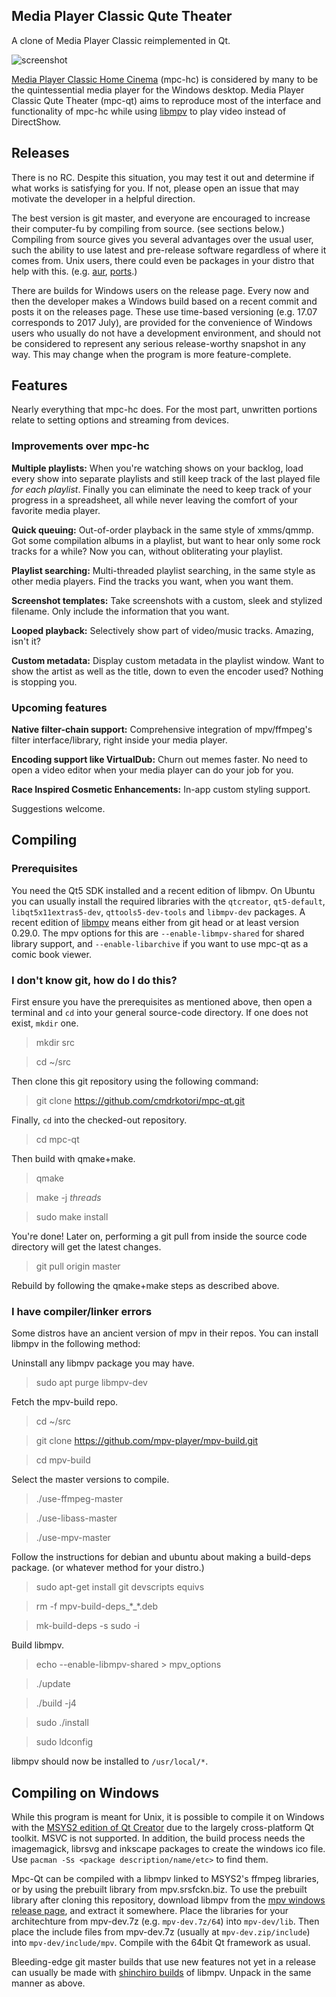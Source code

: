 ## Media Player Classic Qute Theater

A clone of Media Player Classic reimplemented in Qt.

![screenshot]

[Media Player Classic Home Cinema][mpc-hc] (mpc-hc) is considered by many to
be the quintessential media player for the Windows desktop.  Media Player
Classic Qute Theater (mpc-qt) aims to reproduce most of the interface and
functionality of mpc-hc while using [libmpv] to play video instead of
DirectShow.


## Releases

There is no RC.  Despite this situation, you may test it out and determine if
what works is satisfying for you.  If not, please open an issue that may
motivate the developer in a helpful direction.

The best version is git master, and everyone are encouraged to increase their
computer-fu by compiling from source. (see sections below.)  Compiling from
source gives you several advantages over the usual user, such the ability to
use latest and pre-release software regardless of where it comes from.  Unix
users, there could even be packages in your distro that help with this. (e.g.
[aur], [ports].)

There are builds for Windows users on the release page.  Every now and then
the developer makes a Windows build based on a recent commit and posts it on
the releases page.  These use time-based versioning (e.g. 17.07 corresponds to
2017 July), are provided for the convenience of Windows users who usually do
not have a development environment, and should not be considered to represent
any serious release-worthy snapshot in any way.  This may change when the
program is more feature-complete.


## Features

Nearly everything that mpc-hc does.  For the most part, unwritten
portions relate to setting options and streaming from devices.


### Improvements over mpc-hc

**Multiple playlists:**  When you're watching shows on your backlog, load
every show into separate playlists and still keep track of the last played
file *for each playlist*.  Finally you can eliminate the need to keep track of
your progress in a spreadsheet, all while never leaving the comfort of your
favorite media player.

**Quick queuing:**  Out-of-order playback in the same style of xmms/qmmp.
Got some compilation albums in a playlist, but want to hear only some rock
tracks for a while?  Now you can, without obliterating your playlist.

**Playlist searching:**  Multi-threaded playlist searching, in the same style
as other media players.  Find the tracks you want, when you want them.

**Screenshot templates:**  Take screenshots with a custom, sleek and stylized
filename.  Only include the information that you want.

**Looped playback:** Selectively show part of video/music tracks.  Amazing,
isn't it?

**Custom metadata:**  Display custom metadata in the playlist window.  Want to
show the artist as well as the title, down to even the encoder used?  Nothing
is stopping you.


### Upcoming features

**Native filter-chain support:**  Comprehensive integration of mpv/ffmpeg's
filter interface/library, right inside your media player.

**Encoding support like VirtualDub:**  Churn out memes faster.  No need to
open a video editor when your media player can do your job for you.

**Race Inspired Cosmetic Enhancements:**  In-app custom styling support.

Suggestions welcome.


## Compiling

### Prerequisites

You need the Qt5 SDK installed and a recent edition of libmpv.  On Ubuntu you
can usually install the required libraries with the ``qtcreator``,
``qt5-default``, ``libqt5x11extras5-dev``, ``qttools5-dev-tools`` and
``libmpv-dev`` packages.  A recent edition of [libmpv] means either from git
head or at least version 0.29.0.  The mpv options for this are
``--enable-libmpv-shared`` for shared library support, and
``--enable-libarchive`` if you want to use mpc-qt as a comic book viewer.

### I don't know git, how do I do this?

First ensure you have the prerequisites as mentioned above, then open a terminal
and `cd` into your general source-code directory. If one does not exist,
`mkdir` one.

>mkdir src

>cd ~/src

Then clone this git repository using the following command:

>git clone https://github.com/cmdrkotori/mpc-qt.git

Finally, `cd` into the checked-out repository.

>cd mpc-qt

Then build with qmake+make.

>qmake

>make -j *threads*

>sudo make install

You're done!  Later on, performing a git pull from inside the source code
directory will get the latest changes.

>git pull origin master

Rebuild by following the qmake+make steps as described above.

### I have compiler/linker errors

Some distros have an ancient version of mpv in their repos.  You can install
libmpv in the following method:

Uninstall any libmpv package you may have.

>sudo apt purge libmpv-dev

Fetch the mpv-build repo.

>cd ~/src

>git clone https://github.com/mpv-player/mpv-build.git

>cd mpv-build

Select the master versions to compile.

>./use-ffmpeg-master

>./use-libass-master

>./use-mpv-master

Follow the instructions for debian and ubuntu about making a build-deps
package. (or whatever method for your distro.)

>sudo apt-get install git devscripts equivs

>rm -f mpv-build-deps\_\*\_\*.deb

>mk-build-deps -s sudo -i

Build libmpv.

>echo --enable-libmpv-shared > mpv_options

>./update

>./build -j4

>sudo ./install

>sudo ldconfig

libmpv should now be installed to `/usr/local/*`.


## Compiling on Windows

While this program is meant for Unix, it is possible to compile it on Windows
with the [MSYS2 edition of Qt Creator] due to the largely cross-platform Qt
toolkit.  MSVC is not supported.  In addition, the build process needs the
imagemagick, librsvg and inkscape packages to create the windows ico file.
Use `pacman -Ss <package description/name/etc>` to find them.

Mpc-Qt can be compiled with a libmpv linked to MSYS2's ffmpeg libraries, or by
using the prebuilt library from mpv.srsfckn.biz.  To use the prebuilt library
after cloning this repository, download libmpv from the
[mpv windows release page], and extract it somewhere.  Place the libraries for
your architechture from mpv-dev.7z (e.g. `mpv-dev.7z/64`) into `mpv-dev/lib`.
Then place the include files from mpv-dev.7z (usually at `mpv-dev.zip/include`)
into `mpv-dev/include/mpv`.  Compile with the 64bit Qt framework as usual.

Bleeding-edge git master builds that use new features not yet in a release can
usually be made with [shinchiro builds] of libmpv.  Unpack in the same manner
as above.

[screenshot]:https://gist.githubusercontent.com/cmdrkotori/c26e75fa01341ec54b648f1ff082a71a/raw/885f4af0df7342ec2adc1353749ad3522fab196c/screenshot%252020180427.png
[mpc-hc]:https://mpc-hc.org/
[libmpv]:https://github.com/mpv-player/mpv
[mwe]:https://github.com/cmdrkotori/mpc-qt/commit/9400f595
[aur]:https://aur.archlinux.org/packages/mpc-qt-git/
[ports]:https://www.freshports.org/multimedia/mpc-qt
[mpv-build]:https://github.com/mpv-player/mpv-build
[bomi]:https://github.com/xylosper/bomi
[baka]:https://github.com/u8sand/Baka-MPlayer
[mpv windows release page]:https://mpv.srsfckn.biz/
[shinchiro builds]:https://sourceforge.net/projects/mpv-player-windows/files/libmpv/
[MSYS2 edition of Qt Creator]:https://wiki.qt.io/MSYS2
